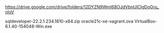 https://drive.google.com/drive/folders/12DYZN9Wml68OJdVbnUlClgDoGru_nloV

sqldeveloper-22.2.1.234.1810-x64.zip
oracle21c-xe-vagrant.ova
VirtualBox-6.1.40-154048-Win.exe